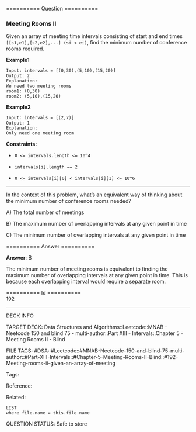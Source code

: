 ========== Question ==========  

### Meeting Rooms II

Given an array of meeting time intervals consisting of start and end times `[[s1,e1],[s2,e2],...] (si < ei)`, find the minimum number of conference rooms required.

**Example1**

```
Input: intervals = [(0,30),(5,10),(15,20)]
Output: 2
Explanation:
We need two meeting rooms
room1: (0,30)
room2: (5,10),(15,20)
```

**Example2**

```
Input: intervals = [(2,7)]
Output: 1
Explanation:
Only need one meeting room
```

**Constraints:**

-   `0 <= intervals.length <= 10^4`

-   `intervals[i].length == 2`

-   `0 <= intervals[i][0] < intervals[i][1] <= 10^6`

---

In the context of this problem, what’s an equivalent way of thinking about the minimum number of conference rooms needed?

A) The total number of meetings

B) The maximum number of overlapping intervals at any given point in time

C) The minimum number of overlapping intervals at any given point in time  

========== Answer ==========  

**Answer**: B

The minimum number of meeting rooms is equivalent to finding the maximum number of overlapping intervals at any given point in time. This is because each overlapping interval would require a separate room.

========== Id ==========  
192

---

DECK INFO

TARGET DECK: Data Structures and Algorithms::Leetcode::MNAB - Neetcode 150 and blind 75 - multi-author::Part XIII - Intervals::Chapter 5 - Meeting Rooms II - Blind

FILE TAGS: #DSA::#Leetcode::#MNAB-Neetcode-150-and-blind-75-multi-author::#Part-XIII-Intervals::#Chapter-5-Meeting-Rooms-II-Blind::#192-Meeting-rooms-ii-given-an-array-of-meeting

Tags:

Reference:

Related:

```dataview
LIST
where file.name = this.file.name
```
QUESTION STATUS: Safe to store
